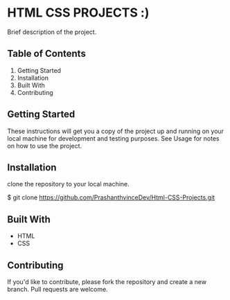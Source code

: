 # HTML CSS PROJECTS :)
Brief description of the project.

## Table of Contents
1. Getting Started
2. Installation
3. Built With
4. Contributing

## Getting Started 
These instructions will get you a copy of the project up and running 
on your local machine for development and testing purposes.
See Usage for notes on how to use the project.

## Installation 
clone the repository to your local machine.
<br> 


$ git clone https://github.com/PrashanthvinceDev/Html-CSS-Projects.git

## Built With
- HTML
- CSS

## Contributing 
If you'd like to contribute, please fork the repository and create a new branch. Pull requests are welcome.



